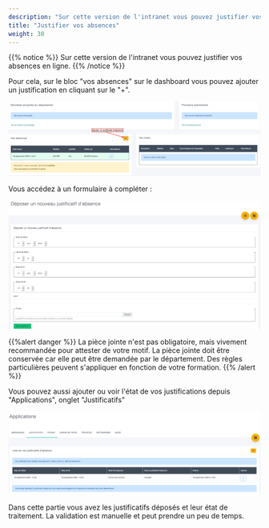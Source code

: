 ```yaml
---
description: "Sur cette version de l'intranet vous pouvez justifier vos absences en ligne."
title: "Justifier vos absences"
weight: 30
---
```

{{% notice %}}
Sur cette version de l'intranet vous pouvez justifier vos absences en ligne.
{{% /notice %}}

Pour cela, sur le bloc "vos absences" sur le dashboard vous pouvez ajouter un justification en cliquant sur le "+".

![Ajouter un justificatif d'absence.](image1.png)

Vous accédez à un formulaire à compléter :

![Formulaire à compléter](image2.png)

{{%alert  danger %}}
La pièce jointe n'est pas obligatoire, mais vivement recommandée pour attester de votre motif.
La pièce jointe doit être conservée car elle peut être demandée par le département. Des règles particulières peuvent
s'appliquer en fonction de votre formation.
{{% /alert %}}


Vous pouvez aussi ajouter ou voir l'état de vos justifications depuis "Applications", onglet "Justificatifs"

![Liste de vos justificatifs](image3.png)

Dans cette partie vous avez les justificatifs déposés et leur état de traitement. La validation est manuelle et peut
prendre un peu de temps.

